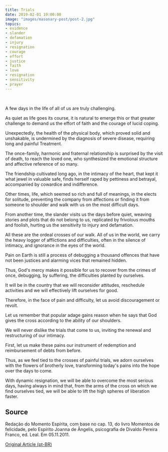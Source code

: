 ```yaml
---
title: Trials
date: 2019-02-01 19:00:00
image: "images/masonary-post/post-2.jpg"
topics: 
- evidence
- slander
- defamation
- injury
- resignation
- courage
- effort
- justice
- faith
- love
- resignation
- sensitivity
- prayer
---
```

 

A few days in the life of all of us are truly challenging.

As quiet as life goes its course, it is natural to emerge this or that
greater challenge to demand us the effort of faith and the courage of lucid coping.

Unexpectedly, the health of the physical body, which proved solid and unshakable,
is undermined by the diagnosis of severe disease, requiring long and painful
Treatment.

The once-family, harmonic and fraternal relationship is surprised by the visit
of death, to reach the loved one, who synthesized the emotional structure and
affective reference of so many.

The friendship cultivated long ago, in the intimacy of the heart, that kept it
what jewel in valuable safe, finds herself raped by pettiness and betrayal,
accompanied by cowardice and indifference.

Other times, life, which seemed so rich and full of meanings, in the
elects for solitude, preventing the company from affections or finding it from someone
to shoulder and walk with us on the most difficult days.

From another time, the slander visits us the days before quiet, weaving
stories and plots that do not belong to us, replicated by frivolous mouths and
foolish, hurting us the sensitivity to injury and defamation.

All these are the ordeal crosses of our walk. All of us in the world,
we carry the heavy logger of afflictions and difficulties, often in the
silence of intimacy, and ignorance in the eyes of the world.

Pain on Earth is still a process of debugging a thousand offences that have not been
justices and alarming vices that remained hidden.

Thus, God's mercy makes it possible for us to recover from the crimes of
once, debugging, by suffering, the difficulties planted by ourselves.

It will be in the country that we will reconsider attitudes, reschedule activities and
we will effectively lift ourselves for good.

Therefore, in the face of pain and difficulty, let us avoid discouragement or revolt.

Let us remember that popular adage gains reason when he says that God gives the cross
according to the ability of our shoulders.

We will never dislike the trials that come to us, inviting the renewal and
restructuring of our intimacy.

First, let us make these pains our instrument of redemption and reimbursement of
debts from before.

Thus, as we feel tied to the crosses of painful trials,
we adorn ourselves with the flowers of brotherly love, transforming today's pains into the
hope over the days to come.

With dynamic resignation, we will be able to overcome the most serious days, having
always in mind that, from the arms of the cross on which we find ourselves tied,
we will be able to lift the high spheres of liberation faster.


## Source
Redação do Momento Espírita, com base no cap. 13, do livro Momentos de
felicidade, pelo Espírito Joanna de Ângelis, psicografia de Divaldo Pereira
Franco, ed. Leal.
Em 05.11.2011.


[Original Article (pt-BR)](http://www.momento.com.br/pt/ler_texto.php?id=3221)
